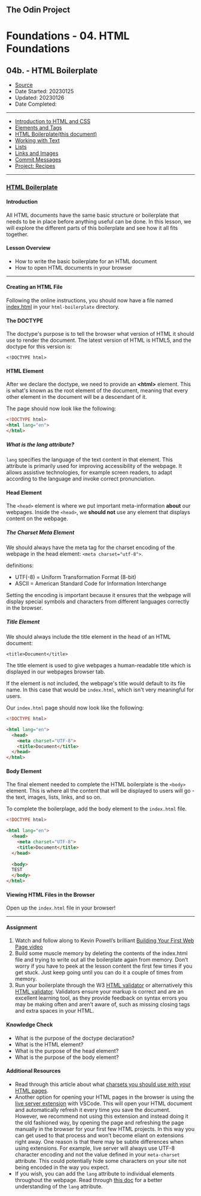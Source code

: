 ## The Odin Project

# Foundations - 04. HTML Foundations
## 04b. - HTML Boilerplate

  - [Source](https://www.theodinproject.com/paths/foundations/courses/foundations)
  - Date Started: 20230125
  - Updated: 20230126
  - Date Completed:
---

  - [Introduction to HTML and CSS](04_foundations_html_foundations.md)
  - [Elements and Tags](04a_elements_and_tags.md)
  - [HTML Boilerplate(this document)](04b_html_boilerplate.md)
  - [Working with Text](04c_working_with_text.md)
  - [Lists](04d_lists.md)
  - [Links and Images](04e_links_and_images.md)
  - [Commit Messages](04f_commit_messages.md)
  - [Project: Recipes](04g_project_recipes.md)
  
---
### [HTML Boilerplate](https://www.theodinproject.com/lessons/foundations-html-boilerplate)

#### Introduction

All HTML documents have the same basic structure or boilerplate that needs to
be in place before anything useful can be done. In this lesson, we will explore
the different parts of this boilerplate and see how it all fits together.

#### Lesson Overview

  - How to write the basic boilerplate for an HTML document
  - How to open HTML documents in your browser

---
#### Creating an HTML File

Following the online instructions, you should now have a file named [index.html](html-boilerplate/index.html) in your `html-boilerplate` directory.

#### The DOCTYPE

The doctype's purpose is to tell the browser what version of HTML it should
use to render the document. The latest version of HTML is HTML5, and the 
doctype for this version is:

  `<!DOCTYPE html>`


#### HTML Element

After we declare the doctype, we need to provide an **<html\>** element. This
is what's known as the root element of the document, meaning that every other
element in the document will be a descendant of it.

The page should now look like the following:

```html
<!DOCTYPE html>
<html lang="en">
</html>
```    

##### What is the lang attribute?

`lang` specifies the language of the text content in that element. This attribute
is primarily used for improving accessibility of the webpage. It allows assistive
technologies, for example screen readers, to adapt according to the language
and invoke correct pronunciation.

#### Head Element

The `<head>` element is where we put important meta-information **about** our
webpages. Inside the `<head>`, we **should not** use any element that displays
content on the webpage.

##### The Charset Meta Element

We should always have the meta tag for the charset encoding of the webpage in
the head element: `<meta charset="utf-8">`.

definitions: 
  - UTF(-8) = Uniform Transformation Format (8-bit)
  - ASCII = American Standard Code for Information Interchange
    
Setting the encoding is important because it ensures that the webpage will
display special symbols and characters from different languages correctly in
the browser.

##### Title Element

We should always include the title element in the head of an HTML document:

`<title>Document</title>`

The title element is used to give webpages a human-readable title which is
displayed in our webpages browser tab.

If the element is not included, the webpage's title would default to its file
name. In this case that would be `index.html`, which isn't very meaningful for
users.

Our `index.html` page should now look like the following:

```html
<!DOCTYPE html>

<html lang="en">
  <head>
    <meta charset="UTF-8">
    <title>Document</title>
  </head>
</html>
```

#### Body Element

The final element needed to complete the HTML boilerplate is the `<body>`
element. This is where all the content that will be displayed to users will
go - the text, images, lists, links, and so on.

To complete the boilerplage, add the body element to the `index.html` file.

```html
<!DOCTYPE html>

<html lang="en">
  <head>
    <meta charset="UTF-8">
    <title>Document</title>
  </head>
  
  <body>
  TEST
  </body>
</html>
```

#### Viewing HTML Files in the Browser

Open up the `index.html` file in your browser!

---
#### Assignment

1. Watch and follow along to Kevin Powell’s brilliant [Building Your First Web Page video](https://youtu.be/V8UAEoOvqFg?list=PL4-IK0AVhVjM0xE0K2uZRvsM7LkIhsPT-&t=93)
2. Build some muscle memory by deleting the contents of the index.html file
and trying to write out all the boilerplate again from memory. Don’t worry if
you have to peek at the lesson content the first few times if you get stuck.
Just keep going until you can do it a couple of times from memory.
3. Run your boilerplate through the W3 [HTML validator](https://validator.w3.org/) or alternatively this [HTML validator](https://www.freeformatter.com/html-validator.html). Validators ensure your markup is correct and are an excellent learning tool,
as they provide feedback on syntax errors you may be making often and aren’t
aware of, such as missing closing tags and extra spaces in your HTML.

#### Knowledge Check

  - What is the purpose of the doctype declaration?
  - What is the HTML element?
  - What is the purpose of the head element?
  - What is the purpose of the body element?

  
#### Additional Resources

  - Read through this article about what [charsets you should use with your HTML pages](https://www.positioniseverything.net/html-encoding/).
  - Another option for opening your HTML pages in the browser is using the
  [live server extension](https://marketplace.visualstudio.com/items?itemName=ritwickdey.LiveServer) with VSCode. This will open your HTML document and automatically refresh it
  every time you save the document. However, we recommend not using this
  extension and instead doing it the old fashioned way, by opening the page
  and refreshing the page manually in the browser for your first few HTML
  projects. In this way you can get used to that process and won’t become 
  eliant on extensions right away. One reason is that there may be subtle
  differences when using extensions. For example, live server will always
  use UTF-8 character encoding and not the value defined in your `meta-charset` attribute. This could potentially hide some characters on your site not 
  being encoded in the way you expect.
  - If you wish, you can add the `lang` attribute to individual elements
  throughout the webpage. Read through [this doc](https://developer.mozilla.org/en-US/docs/Web/HTML/Global_attributes/lang) for a better understanding of
  the `lang` attribute.
